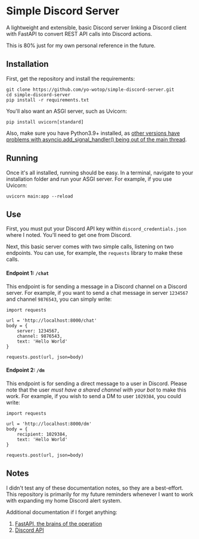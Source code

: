 # Simple Discord Server

A lightweight and extensible, basic Discord server linking a Discord client with FastAPI to convert REST API calls into Discord actions. 

This is 80% just for my own personal reference in the future.

## Installation

First, get the repository and install the requirements: 

```
git clone https://github.com/yo-wotop/simple-discord-server.git
cd simple-discord-server
pip install -r requirements.txt
```

You'll also want an ASGI server, such as Uvicorn:  

```
pip install uvicorn[standard]
```

Also, make sure you have Python3.9+ installed, as [other versions have problems with asyncio.add_signal_handler() being out of the main thread](https://bugs.python.org/issue34679).

## Running

Once it's all installed, running should be easy. In a terminal, navigate to your installation folder and run your ASGI server. For example, if you use Uvicorn:

```
uvicorn main:app --reload
```

## Use

First, you must put your Discord API key within `discord_credentials.json` where I noted. You'll need to get one from Discord.

Next, this basic server comes with two simple calls, listening on two endpoints. You can use, for example, the `requests` library to make these calls. 

#### Endpoint 1: `/chat`

This endpoint is for sending a message in a Discord channel on a Discord server. For example, if you want to send a chat message in server `1234567` and channel `9876543`, you can simply write: 

```
import requests

url = 'http://localhost:8000/chat'
body = {
    server: 1234567,
    channel: 9876543,
    text: 'Hello World'
}

requests.post(url, json=body)
```

#### Endpoint 2: `/dm`

This endpoint is for sending a direct message to a user in Discord. Please note that the user _must have a shared channel with your bot_ to make this work. For example, if you wish to send a DM to user `1029384`, you could write:   

```
import requests

url = 'http://localhost:8000/dm'
body = {
    recipient: 1029384,
    text: 'Hello World'
}

requests.post(url, json=body)
```

## Notes

I didn't test any of these documentation notes, so they are a best-effort. This repository is primarily for my future reminders whenever I want to work with expanding my home Discord alert system.

Additional documentation if I forget anything:

1. [FastAPI, the brains of the operation](https://fastapi.tiangolo.com/)
2. [Discord API](https://discordpy.readthedocs.io/en/stable/api.html)
